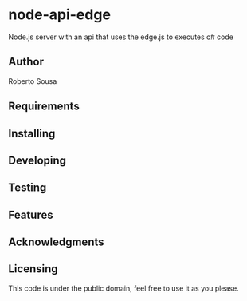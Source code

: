 # node-api-edge
Node.js server with an api that uses the edge.js to executes c# code


## Author
Roberto Sousa

## Requirements

## Installing


## Developing


## Testing


## Features


## Acknowledgments


## Licensing

This code is under the public domain, feel free to use it as you please.
